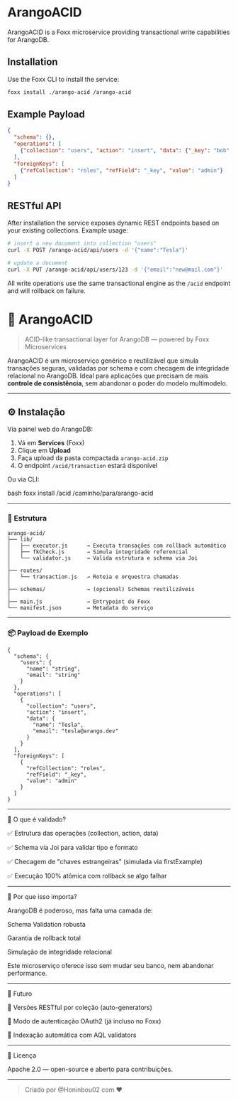 # ArangoACID

ArangoACID is a Foxx microservice providing transactional write capabilities for ArangoDB.

## Installation

Use the Foxx CLI to install the service:

```bash
foxx install ./arango-acid /arango-acid
```

## Example Payload

```json
{
  "schema": {},
  "operations": [
    {"collection": "users", "action": "insert", "data": {"_key": "bob", "name": "Bob"}}
  ],
  "foreignKeys": [
    {"refCollection": "roles", "refField": "_key", "value": "admin"}
  ]
}
```

## RESTful API

After installation the service exposes dynamic REST endpoints based on your
existing collections. Example usage:

```bash
# insert a new document into collection "users"
curl -X POST /arango-acid/api/users -d '{"name":"Tesla"}'

# update a document
curl -X PUT /arango-acid/api/users/123 -d '{"email":"new@mail.com"}'
```

All write operations use the same transactional engine as the `/acid` endpoint
and will rollback on failure.

# 🔐 ArangoACID

> ACID-like transactional layer for ArangoDB — powered by Foxx Microservices

ArangoACID é um microserviço genérico e reutilizável que simula transações seguras, validadas por schema e com checagem de integridade relacional no ArangoDB. Ideal para aplicações que precisam de mais **controle de consistência**, sem abandonar o poder do modelo multimodelo.

---

## ⚙️ Instalação

Via painel web do ArangoDB:

1. Vá em **Services** (Foxx)
2. Clique em **Upload**
3. Faça upload da pasta compactada `arango-acid.zip`
4. O endpoint `/acid/transaction` estará disponível

Ou via CLI:

bash
foxx install /acid /caminho/para/arango-acid


---

<h3>📁 Estrutura</h3>

<pre><code>arango-acid/
├── lib/
│   ├── executor.js      → Executa transações com rollback automático
│   ├── fkCheck.js       → Simula integridade referencial
│   └── validator.js     → Valida estrutura e schema via Joi
│
├── routes/
│   └── transaction.js   → Roteia e orquestra chamadas
│
├── schemas/             → (opcional) Schemas reutilizáveis
│
├── main.js              → Entrypoint do Foxx
└── manifest.json        → Metadata do serviço
</code></pre>

---

<h3>📦 Payload de Exemplo</h3>

<pre><code>{
  "schema": {
    "users": {
      "name": "string",
      "email": "string"
    }
  },
  "operations": [
    {
      "collection": "users",
      "action": "insert",
      "data": {
        "name": "Tesla",
        "email": "tesla@arango.dev"
      }
    }
  ],
  "foreignKeys": [
    {
      "refCollection": "roles",
      "refField": "_key",
      "value": "admin"
    }
  ]
}
</code></pre>

---

🔐 O que é validado?

✅ Estrutura das operações (collection, action, data)

✅ Schema via Joi para validar tipo e formato

✅ Checagem de "chaves estrangeiras" (simulada via firstExample)

✅ Execução 100% atômica com rollback se algo falhar



---

🧠 Por que isso importa?

ArangoDB é poderoso, mas falta uma camada de:

Schema Validation robusta

Garantia de rollback total

Simulação de integridade relacional


Este microserviço oferece isso sem mudar seu banco, nem abandonar performance.


---

🧪 Futuro

🔄 Versões RESTful por coleção (auto-generators)

🔐 Modo de autenticação OAuth2 (já incluso no Foxx)

🔁 Indexação automática com AQL validators

---

📜 Licença

Apache 2.0 — open-source e aberto para contribuições.

---

> Criado por @Honinbou02 com ♥
